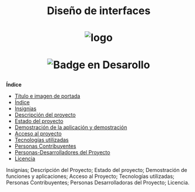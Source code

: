 <h1 align="center"> Diseño de interfaces </h1>

<h1 align="center">
  
 ![logo](https://github.com/user-attachments/assets/5ee55a59-bec3-4367-8cf9-4baf04fde825) 
 </h1>

<h1 align="center">
  
![Badge en Desarollo](https://img.shields.io/badge/STATUS-EN%20DESAROLLO-red)
</h1>

<b>Índice</b>

* [Título e imagen de portada](#Título-e-imagen-de-portada)
* [Índice](#índice)
* [Insignias](#insignias)
* [Descripción del proyecto](#descripción-del-proyecto)
* [Estado del proyecto](#Estado-del-proyecto)
* [Demostración de la aplicación y demostración](#Demostracion-de-la-aplicación-y-demostración)
* [Acceso al proyecto](#acceso-proyecto)
* [Tecnologías utilizadas](#tecnologías-utilizadas)
* [Personas Contribuyentes](#personas-contribuyentes)
* [Personas-Desarrolladores del Proyecto](#personas-desarrolladores)
* [Licencia](#licencia)



Insignias;
Descripción del Proyecto;
Estado del proyecto;
Demostración de funciones y aplicaciones;
Acceso al Proyecto;
Tecnologías utilizadas;
Personas Contribuyentes;
Personas Desarrolladoras del Proyecto;
Licencia.

